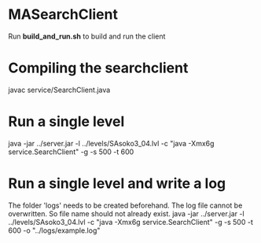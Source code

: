 # MASearchClient
Run **build_and_run.sh** to build and run the client

# Compiling the searchclient
javac service/SearchClient.java

# Run a single level
java -jar ../server.jar -l ../levels/SAsoko3_04.lvl -c "java -Xmx6g service.SearchClient" -g -s 500 -t 600  

# Run a single level and write a log
The folder 'logs' needs to be created beforehand.
The log file cannot be overwritten. So file name should not already exist.
java -jar ../server.jar -l ../levels/SAsoko3_04.lvl -c "java -Xmx6g service.SearchClient" -g -s 500 -t 600 -o "../logs/example.log"



